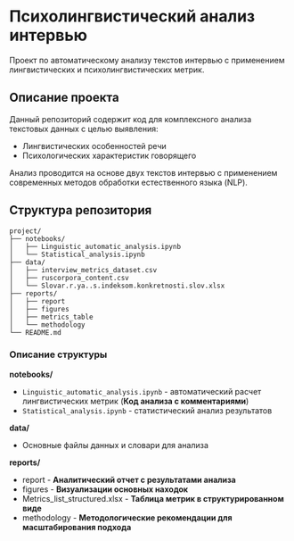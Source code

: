 # Психолингвистический анализ интервью

Проект по автоматическому анализу текстов интервью с применением лингвистических и психолингвистических метрик.

## Описание проекта

Данный репозиторий содержит код для комплексного анализа текстовых данных с целью выявления:
- Лингвистических особенностей речи
- Психологических характеристик говорящего

Анализ проводится на основе двух текстов интервью с применением современных методов обработки естественного языка (NLP).


## Структура репозитория

```tree
project/
├── notebooks/
│   ├── Linguistic_automatic_analysis.ipynb
│   └── Statistical_analysis.ipynb
├── data/
│   ├── interview_metrics_dataset.csv
│   ├── ruscorpora_content.csv
│   └── Slovar.r.ya..s.indeksom.konkretnosti.slov.xlsx
├── reports/
│   ├── report
│   ├── figures
│   ├── metrics_table
│   └── methodology
└── README.md
```

### Описание структуры

**notebooks/**
- `Linguistic_automatic_analysis.ipynb` - автоматический расчет лингвистических метрик (**Код анализа с комментариями**)
- `Statistical_analysis.ipynb` - статистический анализ результатов

**data/**
- Основные файлы данных и словари для анализа

**reports/**
- report - **Аналитический отчет с результатами анализа**
- figures - **Визуализации основных находок**
- Metrics_list_structured.xlsx - **Таблица метрик в структурированном виде**
- methodology - **Методологические рекомендации для масштабирования подхода**

